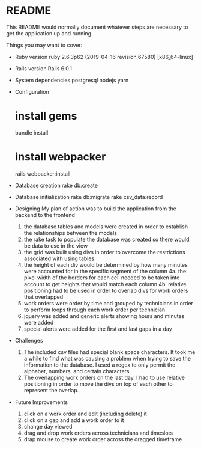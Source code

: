 # README

This README would normally document whatever steps are necessary to get the
application up and running.

Things you may want to cover:

* Ruby version
  ruby 2.6.3p62 (2019-04-16 revision 67580) [x86_64-linux]

* Rails version
  Rails 6.0.1

* System dependencies
  postgresql
  nodejs
  yarn

* Configuration
  # install gems
  bundle install
  # install webpacker
  rails webpacker:install

* Database creation
  rake db:create

* Database initialization
  rake db:migrate
  rake csv_data:record

* Designing
  My plan of action was to build the application from the backend to the frontend
  1. the database tables and models were created in order to establish the relationships between the models
  2. the rake task to populate the database was created so there would be data to use in the view
  3. the grid was built using divs in order to overcome the restrictions associated with using tables
  4. the height of each div would be determined by how many minutes were accounted for in the specific segment of the column
     4a. the pixel width of the borders for each cell needed to be taken into account to get heights that would match each column
     4b. relative positioning had to be used in order to overlap divs for work orders that overlapped
  5. work orders were order by time and grouped by technicians in order to perform loops through each work order per technician
  6. jquery was added and generic alerts showing hours and minutes were added
  7. special alerts were added for the first and last gaps in a day

* Challenges
  1. The included csv files had special blank space characters.  It took me a while to find what was causing a problem when trying to save the information to the database.  I used a regex to only permit the alphabet, numbers, and certain characters
  2. The overlapping work orders on the last day.  I had to use relative positioning in order to move the divs on top of each other to represent the overlap.

* Future Improvements
  1. click on a work order and edit (including delete) it
  2. click on a gap and add a work order to it
  3. change day viewed
  4. drag and drop work orders across technicians and timeslots
  5. drap mouse to create work order across the dragged timeframe
